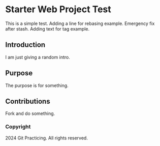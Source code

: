 # Starter Web Project Test
This is a simple test.
Adding a line for rebasing example.
Emergency fix after stash.
Adding text for tag example.
## Introduction
I am just giving a random intro.
## Purpose
The purpose is for something.

## Contributions
Fork and do something.

### Copyright
2024 Git Practicing. All rights reserved.
